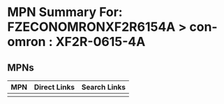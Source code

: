 



# MPN Summary For: FZECONOMRONXF2R6154A > con-omron : XF2R-0615-4A

## MPNs
  

|MPN|Direct Links|Search Links|
| :--- | :--- | :--- |
||||
